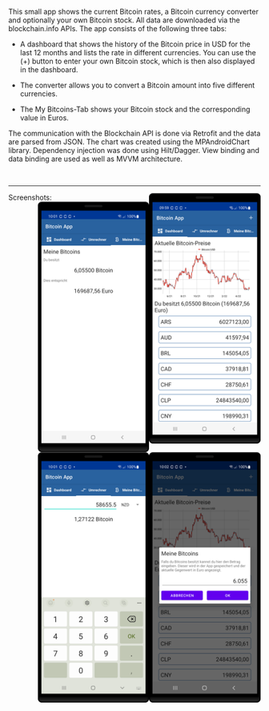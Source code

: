 This small app shows the current Bitcoin rates, a Bitcoin currency converter and optionally your own Bitcoin stock. All data are downloaded via the blockchain.info APIs. The app consists of the following three tabs:

- A dashboard that shows the history of the Bitcoin price in USD for the last 12 months and lists the rate in different currencies. You can use the (+) button to enter your own Bitcoin stock, which is then also displayed in the dashboard.

- The converter allows you to convert a Bitcoin amount into five different currencies.

- The My Bitcoins-Tab shows your Bitcoin stock and the corresponding value in Euros.

The communication with the Blockchain API is done via Retrofit and the data are parsed from JSON. The chart was created using the MPAndroidChart library. Dependency injection was done using Hilt/Dagger. View binding and data binding are used as well as MVVM architecture.

<br><hr>
Screenshots:
<a href="url"><img src="Screenshot_BitcoinApp_Dashboard.png" align="right" height="500"  ></a>
<a href="url"><img src="Screenshot_BitcoinApp_MeineBitcoins.png" align="right" height="500"  ></a>
<a href="url"><img src="Screenshot_BitcoinApp_MyBitcoinsDialog.png" align="right" height="500"  ></a>
<a href="url"><img src="Screenshot_BitcoinApp_Umrechner.png" align="right" height="500"  ></a>
